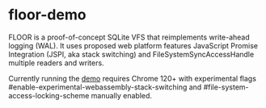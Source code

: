 # floor-demo
FLOOR is a proof-of-concept SQLite VFS that reimplements
write-ahead logging (WAL). It uses proposed web platform features JavaScript
Promise Integration (JSPI, aka stack switching) and FileSystemSyncAccessHandle
multiple readers and writers.

Currently running the [demo](https://rhashimoto.github.io/floor-demo/demo/)
requires Chrome 120+ with experimental flags
#enable-experimental-webassembly-stack-switching and
#file-system-access-locking-scheme manually enabled.
